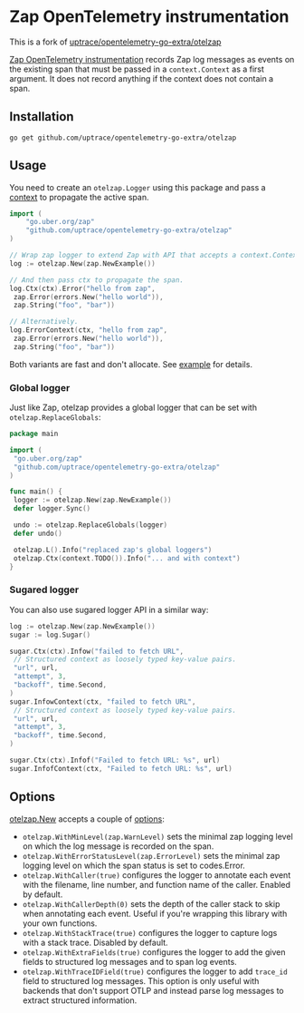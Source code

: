 # Zap OpenTelemetry instrumentation

This is a fork of [uptrace/opentelemetry-go-extra/otelzap](https://github.com/uptrace/opentelemetry-go-extra/tree/main/otelzap)

[Zap OpenTelemetry instrumentation](https://uptrace.dev/get/instrument/opentelemetry-zap.html)
records Zap log messages as events on the existing span that must be passed in a `context.Context`
as a first argument. It does not record anything if the context does not contain a span.

## Installation

```shell
go get github.com/uptrace/opentelemetry-go-extra/otelzap
```

## Usage

You need to create an `otelzap.Logger` using this package and pass a
[context](https://uptrace.dev/opentelemetry/go-tracing.html#context) to propagate the active span.

```go
import (
    "go.uber.org/zap"
    "github.com/uptrace/opentelemetry-go-extra/otelzap"
)

// Wrap zap logger to extend Zap with API that accepts a context.Context.
log := otelzap.New(zap.NewExample())

// And then pass ctx to propagate the span.
log.Ctx(ctx).Error("hello from zap",
 zap.Error(errors.New("hello world")),
 zap.String("foo", "bar"))

// Alternatively.
log.ErrorContext(ctx, "hello from zap",
 zap.Error(errors.New("hello world")),
 zap.String("foo", "bar"))
```

Both variants are fast and don't allocate. See [example](/example/) for details.

### Global logger

Just like Zap, otelzap provides a global logger that can be set with `otelzap.ReplaceGlobals`:

```go
package main

import (
 "go.uber.org/zap"
 "github.com/uptrace/opentelemetry-go-extra/otelzap"
)

func main() {
 logger := otelzap.New(zap.NewExample())
 defer logger.Sync()

 undo := otelzap.ReplaceGlobals(logger)
 defer undo()

 otelzap.L().Info("replaced zap's global loggers")
 otelzap.Ctx(context.TODO()).Info("... and with context")
}
```

### Sugared logger

You can also use sugared logger API in a similar way:

```go
log := otelzap.New(zap.NewExample())
sugar := log.Sugar()

sugar.Ctx(ctx).Infow("failed to fetch URL",
 // Structured context as loosely typed key-value pairs.
 "url", url,
 "attempt", 3,
 "backoff", time.Second,
)
sugar.InfowContext(ctx, "failed to fetch URL",
 // Structured context as loosely typed key-value pairs.
 "url", url,
 "attempt", 3,
 "backoff", time.Second,
)

sugar.Ctx(ctx).Infof("Failed to fetch URL: %s", url)
sugar.InfofContext(ctx, "Failed to fetch URL: %s", url)
```

## Options

[otelzap.New](https://pkg.go.dev/github.com/uptrace/opentelemetry-go-extra/otelzap#New) accepts a
couple of [options](https://pkg.go.dev/github.com/uptrace/opentelemetry-go-extra/otelzap#Option):

- `otelzap.WithMinLevel(zap.WarnLevel)` sets the minimal zap logging level on which the log message
  is recorded on the span.
- `otelzap.WithErrorStatusLevel(zap.ErrorLevel)` sets the minimal zap logging level on which the
  span status is set to codes.Error.
- `otelzap.WithCaller(true)` configures the logger to annotate each event with the filename, line
  number, and function name of the caller. Enabled by default.
- `otelzap.WithCallerDepth(0)` sets the depth of the caller stack to skip when annotating each
  event. Useful if you're wrapping this library with your own functions.
- `otelzap.WithStackTrace(true)` configures the logger to capture logs with a stack trace. Disabled
  by default.
- `otelzap.WithExtraFields(true)` configures the logger to add the given fields to structured log
  messages and to span log events.
- `otelzap.WithTraceIDField(true)` configures the logger to add `trace_id` field to structured log
  messages. This option is only useful with backends that don't support OTLP and instead parse log
  messages to extract structured information.
